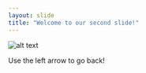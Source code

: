 ```yaml
---
layout: slide
title: "Welcome to our second slide!"
---
```


![alt text](https://media.giphy.com/media/S1phUc5mmaZqM/giphy.gif "hulk hands")

Use the left arrow to go back!
